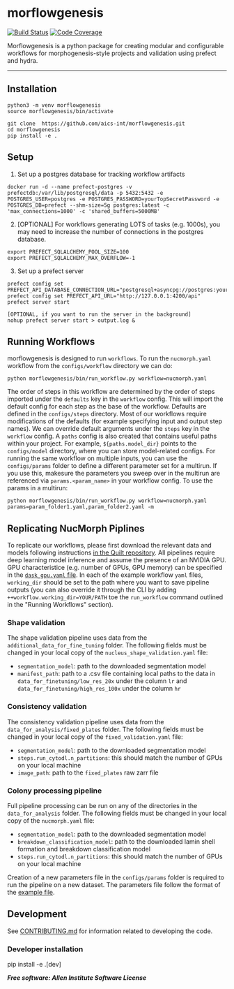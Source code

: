 # morflowgenesis

[![Build Status](https://github.com/AllenCell/morflowgenesis/workflows/Build%20Master/badge.svg)](https://github.com/AllenCell/morflowgenesis/actions)
[![Code Coverage](https://codecov.io/gh/AllenCell/morflowgenesis/branch/master/graph/badge.svg)](https://codecov.io/gh/AllenCell/morflowgenesis)

Morflowgenesis is a python package for creating modular and configurable workflows for morphogenesis-style projects and validation using prefect and hydra.

______________________________________________________________________

## Installation

```
python3 -m venv morflowgenesis
source morflowgenesis/bin/activate

git clone  https://github.com/aics-int/morflowgenesis.git
cd morflowgenesis
pip install -e .
```

## Setup

1. Set up a postgres database for tracking workflow artifacts

```
docker run -d --name prefect-postgres -v prefectdb:/var/lib/postgresql/data -p 5432:5432 -e POSTGRES_USER=postgres -e POSTGRES_PASSWORD=yourTopSecretPassword -e POSTGRES_DB=prefect --shm-size=5g postgres:latest -c 'max_connections=1000' -c 'shared_buffers=5000MB'
```

2. \[OPTIONAL\] For workflows generating LOTS of tasks (e.g. 1000s), you may need to increase the number of connections in the postgres database.

```
export PREFECT_SQLALCHEMY_POOL_SIZE=100
export PREFECT_SQLALCHEMY_MAX_OVERFLOW=-1
```

3. Set up a prefect server

```
prefect config set PREFECT_API_DATABASE_CONNECTION_URL="postgresql+asyncpg://postgres:yourTopSecretPassword@localhost:5432/prefect"
prefect config set PREFECT_API_URL="http://127.0.0.1:4200/api"
prefect server start

[OPTIONAL, if you want to run the server in the background]
nohup prefect server start > output.log &
```

## Running Workflows

morflowgenesis is designed to run `workflows`. To run the `nucmorph.yaml` workflow from the `configs/workflow` directory we can do:

```
python morflowgenesis/bin/run_workflow.py workflow=nucmorph.yaml
```

The order of steps in this workflow are determined by the order of steps imported under the `defaults` key in the `workflow` config. This will import the default config for each step as the base of the workflow. Defaults are defined in the `configs/steps` directory. Most of our workflows require modifications of the defaults (for example specifying input and output step names). We can override default arguments under the `steps` key in the `workflow` config. A `paths` config is also created that contains useful paths within your project. For example, `${paths.model_dir}` points to the `configs/model` directory, where you can store model-related configs. For running the same workflow on multiple inputs, you can use the `configs/params` folder to define a different parameter set for a multirun. If you use this, makesure the parameters you sweep over in the multirun are referenced via `params.<param_name>` in your workflow config. To use the params in a multirun:

```
python morflowgenesis/bin/run_workflow.py workflow=nucmorph.yaml params=param_folder1.yaml,param_folder2.yaml -m
```

## Replicating NucMorph Piplines
To replicate our workflows, please first download the relevant data and models following instructions [in the Quilt repository](https://open.quiltdata.com/b/allencell/tree/aics/nuc_morph_data/). All pipelines require deep learning model inference and assume the presence of an NVIDIA GPU. GPU characteristice (e.g. number of GPUs, GPU memory) can be specified in the [`dask_gpu.yaml` file](morflowgenesis\configs\task_runner\dask_gpu.yaml). In each of the example workflow `yaml` files, `working_dir` should be set to the path where you want to save pipeline outputs (you can also override it through the CLI by adding `++workflow.working_dir=YOUR/PATH` toe the `run_workflow` command outlined in the "Running Workflows" section). 

### Shape validation
The shape validation pipeline uses data from the `additional_data_for_fine_tuning` folder. 
The following fields must be changed in your local copy of the `nucleus_shape_validation.yaml` file:
- `segmentation_model`: path to the downloaded segmentation model
- `manifest_path`: path to a .csv file containing local paths to the data in `data_for_finetuning/low_res_20x` under the column `lr` and `data_for_finetuning/high_res_100x` under the column `hr`

### Consistency validation
The consistency validation pipeline uses data from the `data_for_analysis/fixed_plates` folder.
The following fields must be changed in your local copy of the `fixed_validation.yaml` file:
- `segmentation_model`: path to the downloaded segmentation model
- `steps.run_cytodl.n_partitions`: this should match the number of GPUs on your local machine
- `image_path`: path to the `fixed_plates` raw zarr file 

### Colony processing pipeline
Full pipeline processing can be run on any of the directories in the `data_for_analysis` folder.
The following fields must be changed in your local copy of the `nucmorph.yaml` file:
- `segmentation_model`: path to the downloaded segmentation model
- `breakdown_classification_model`: path to the downloaded lamin shell formation and breakdown classification model
- `steps.run_cytodl.n_partitions`: this should match the number of GPUs on your local machine

Creation of a new parameters file in the `configs/params` folder is required to run the pipeline on a new dataset. The parameters file follow the format of the [example file](morflowgenesis\configs\params\example_params.yaml).



## Development

See [CONTRIBUTING.md](CONTRIBUTING.md) for information related to developing the code.

### Developer installation

pip install -e .\[dev\]

***Free software: Allen Institute Software License***

